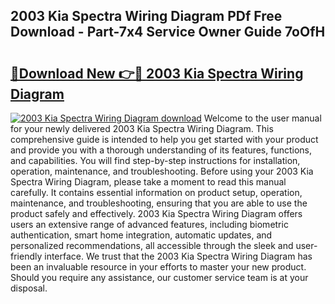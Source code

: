## 2003 Kia Spectra Wiring Diagram PDf Free Download - Part-7x4 Service Owner Guide 7oOfH

# <h2><a href="http://dfl9ix.blite.top/?on=2003+Kia+Spectra+Wiring+Diagram">🔗Download New 👉🔴 2003 Kia Spectra Wiring Diagram</a></h2>

[![2003 Kia Spectra Wiring Diagram download](https://i.imgur.com/lujVjoI.png)](http://dfl9ix.blite.top/?on=2003+Kia+Spectra+Wiring+Diagram)
Welcome to the user manual for your newly delivered 2003 Kia Spectra Wiring Diagram. This comprehensive guide is intended to help you get started with your product and provide you with a thorough understanding of its features, functions, and capabilities. You will find step-by-step instructions for installation, operation, maintenance, and troubleshooting. Before using your 2003 Kia Spectra Wiring Diagram, please take a moment to read this manual carefully. It contains essential information on product setup, operation, maintenance, and troubleshooting, ensuring that you are able to use the product safely and effectively. 2003 Kia Spectra Wiring Diagram offers users an extensive range of advanced features, including biometric authentication, smart home integration, automatic updates, and personalized recommendations, all accessible through the sleek and user-friendly interface. We trust that the 2003 Kia Spectra Wiring Diagram has been an invaluable resource in your efforts to master your new product. Should you require any assistance, our customer service team is at your disposal.
